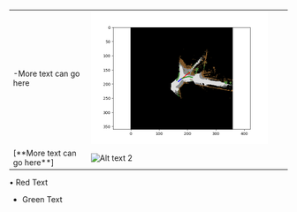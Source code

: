 <table style="border-collapse: collapse; border: none;">
<tr>
<td style="border: none;"> -More text can go here </td>
<td><img src="/Images/video_vehicle_107.png" alt="Alt text 1" width="600"/></td>
<td>    </td>
</tr>
<tr>
<td style="border: none;">[**More text can go here**]</td>
<td><img src="/Images/Demo.gif" alt="Alt text 2" width="600"/></td>
<td>    </td>
</tr>
</table>

•  Red Text

+ Green Text
